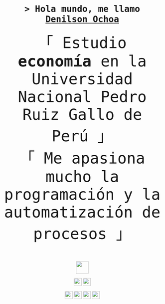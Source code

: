 <h1 align="center">
    <samp>&gt; Hola mundo, me llamo
        <b><a target="_blank" href="https://shahriarshafin.github.io/">Denilson Ochoa</a></b>
    </samp>
</h1>

<p align="center">
    <!-- Intro -->
    <samp style="font-size: 3.5em;">
        「 Estudio <b>economía</b> en la Universidad Nacional Pedro Ruiz Gallo de Perú 」
        <br>
        「 Me apasiona mucho la programación y la automatización de procesos 」
        <br>
        <br>
    </samp>
    <img src="https://github.githubassets.com/images/mona-whisper.gif" height="40" />
</p>

<p align="center">
    <a href="https://www.linkedin.com/in/denilsonochoa"><img src="https://img.shields.io/badge/linkedin-%230077B5.svg?&style=for-the-badge&logo=linkedin&logoColor=white" height="25"></a>
    <a href="mailto:cdenilson.ochoa@gmail.com"><img src="https://img.shields.io/badge/Correo%20Electrónico-%23D14836.svg?&style=for-the-badge&logo=gmail&logoColor=white" height="25"></a>
</p>
<p align="center">
    <img src="https://img.shields.io/badge/Python-%233776AB.svg?&style=for-the-badge&logo=python&logoColor=white" height="25">
    <img src="https://img.shields.io/badge/R-%23276DC3.svg?&style=for-the-badge&logo=r&logoColor=white" height="25">
    <img src="https://img.shields.io/badge/SQL%20Server-%23CC2927.svg?&style=for-the-badge&logo=microsoft-sql-server&logoColor=white" height="25">
    <img src="https://img.shields.io/badge/Stata-%233C8EBB.svg?&style=for-the-badge&logo=stata&logoColor=white" height="25">
</p>

